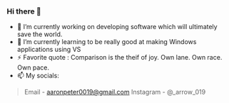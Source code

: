 ### Hi there 👋
- 🔭 I’m currently working on developing software which will ultimately save the world.
- 🌱 I’m currently learning to be really good at making Windows applications using VS
- ⚡ Favorite quote : Comparison is the theif of joy. Own lane. Own race. Own pace.
- 📫 My socials:
>  Email - aaronpeter0019@gmail.com
>  Instagram - @_arrow_019
<!--
**Arrow-19/Arrow-19** is a ✨ _special_ ✨ repository because its `README.md` (this file) appears on your GitHub profile.

Here are some ideas to get you started:

- 🔭 I’m currently working on ...
- 🌱 I’m currently learning ...
- 👯 I’m looking to collaborate on ...
- 🤔 I’m looking for help with ...
- 💬 Ask me about ...
- 📫 How to reach me: ...
- 😄 Pronouns: ...
- ⚡ Fun fact: ...
-->
